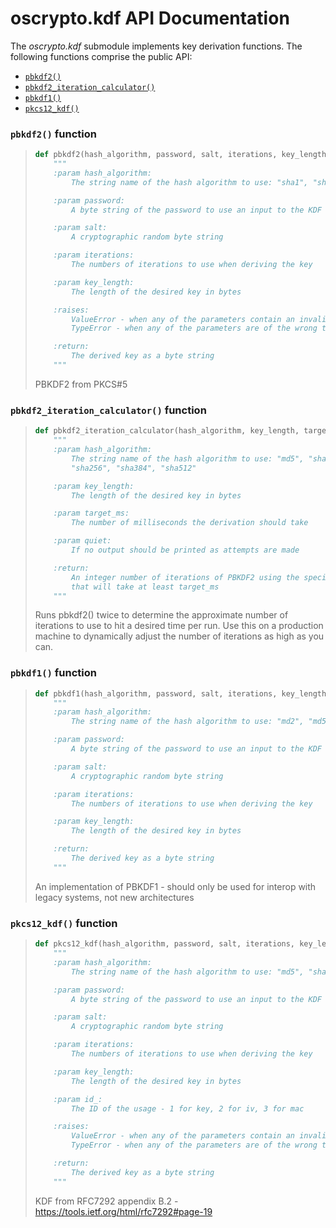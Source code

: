 # oscrypto.kdf API Documentation

The *oscrypto.kdf* submodule implements key derivation functions. The following
functions comprise the public API:

 - [`pbkdf2()`](#pbkdf2-function)
 - [`pbkdf2_iteration_calculator()`](#pbkdf2_iteration_calculator-function)
 - [`pbkdf1()`](#pbkdf1-function)
 - [`pkcs12_kdf()`](#pkcs12_kdf-function)

### `pbkdf2()` function

> ```python
> def pbkdf2(hash_algorithm, password, salt, iterations, key_length):
>     """
>     :param hash_algorithm:
>         The string name of the hash algorithm to use: "sha1", "sha224", "sha256", "sha384", "sha512"
>
>     :param password:
>         A byte string of the password to use an input to the KDF
>
>     :param salt:
>         A cryptographic random byte string
>
>     :param iterations:
>         The numbers of iterations to use when deriving the key
>
>     :param key_length:
>         The length of the desired key in bytes
>
>     :raises:
>         ValueError - when any of the parameters contain an invalid value
>         TypeError - when any of the parameters are of the wrong type
>
>     :return:
>         The derived key as a byte string
>     """
> ```
>
> PBKDF2 from PKCS#5

### `pbkdf2_iteration_calculator()` function

> ```python
> def pbkdf2_iteration_calculator(hash_algorithm, key_length, target_ms=100, quiet=False):
>     """
>     :param hash_algorithm:
>         The string name of the hash algorithm to use: "md5", "sha1", "sha224",
>         "sha256", "sha384", "sha512"
>
>     :param key_length:
>         The length of the desired key in bytes
>
>     :param target_ms:
>         The number of milliseconds the derivation should take
>
>     :param quiet:
>         If no output should be printed as attempts are made
>
>     :return:
>         An integer number of iterations of PBKDF2 using the specified hash
>         that will take at least target_ms
>     """
> ```
>
> Runs pbkdf2() twice to determine the approximate number of iterations to
> use to hit a desired time per run. Use this on a production machine to
> dynamically adjust the number of iterations as high as you can.

### `pbkdf1()` function

> ```python
> def pbkdf1(hash_algorithm, password, salt, iterations, key_length):
>     """
>     :param hash_algorithm:
>         The string name of the hash algorithm to use: "md2", "md5", "sha1"
>
>     :param password:
>         A byte string of the password to use an input to the KDF
>
>     :param salt:
>         A cryptographic random byte string
>
>     :param iterations:
>         The numbers of iterations to use when deriving the key
>
>     :param key_length:
>         The length of the desired key in bytes
>
>     :return:
>         The derived key as a byte string
>     """
> ```
>
> An implementation of PBKDF1 - should only be used for interop with legacy
> systems, not new architectures

### `pkcs12_kdf()` function

> ```python
> def pkcs12_kdf(hash_algorithm, password, salt, iterations, key_length, id_):
>     """
>     :param hash_algorithm:
>         The string name of the hash algorithm to use: "md5", "sha1", "sha224", "sha256", "sha384", "sha512"
>
>     :param password:
>         A byte string of the password to use an input to the KDF
>
>     :param salt:
>         A cryptographic random byte string
>
>     :param iterations:
>         The numbers of iterations to use when deriving the key
>
>     :param key_length:
>         The length of the desired key in bytes
>
>     :param id_:
>         The ID of the usage - 1 for key, 2 for iv, 3 for mac
>
>     :raises:
>         ValueError - when any of the parameters contain an invalid value
>         TypeError - when any of the parameters are of the wrong type
>
>     :return:
>         The derived key as a byte string
>     """
> ```
>
> KDF from RFC7292 appendix B.2 - https://tools.ietf.org/html/rfc7292#page-19
